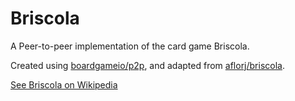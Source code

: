 # Briscola

A Peer-to-peer implementation of the card game Briscola.

Created using [boardgameio/p2p](https://github.com/boardgameio/p2p), and adapted from [aflorj/briscola](https://github.com/aflorj/briscola).

[See Briscola on Wikipedia](https://en.wikipedia.org/wiki/Briscola)
